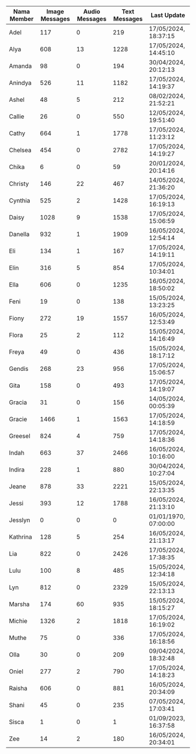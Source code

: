 | Nama Member | Image Messages | Audio Messages | Text Messages | Last Update |
| ------ | -------------- | -------------- | ------------- | ------------ |
| Adel | 117 | 0 | 219 | 17/05/2024, 18:37:15 |
| Alya | 608 | 13 | 1228 | 17/05/2024, 14:45:10 |
| Amanda | 98 | 0 | 194 | 30/04/2024, 20:12:13 |
| Anindya | 526 | 11 | 1182 | 17/05/2024, 14:19:37 |
| Ashel | 48 | 5 | 212 | 08/02/2024, 21:52:21 |
| Callie | 26 | 0 | 550 | 12/05/2024, 19:51:40 |
| Cathy | 664 | 1 | 1778 | 17/05/2024, 11:23:12 |
| Chelsea | 454 | 0 | 2782 | 17/05/2024, 14:19:27 |
| Chika | 6 | 0 | 59 | 20/01/2024, 20:14:16 |
| Christy | 146 | 22 | 467 | 14/05/2024, 21:36:20 |
| Cynthia | 525 | 2 | 1428 | 17/05/2024, 16:19:13 |
| Daisy | 1028 | 9 | 1538 | 17/05/2024, 15:06:59 |
| Danella | 932 | 1 | 1909 | 16/05/2024, 12:54:14 |
| Eli | 134 | 1 | 167 | 17/05/2024, 14:19:11 |
| Elin | 316 | 5 | 854 | 17/05/2024, 10:34:01 |
| Ella | 606 | 0 | 1235 | 16/05/2024, 18:50:02 |
| Feni | 19 | 0 | 138 | 15/05/2024, 13:23:25 |
| Fiony | 272 | 19 | 1557 | 16/05/2024, 12:53:49 |
| Flora | 25 | 2 | 112 | 15/05/2024, 14:16:49 |
| Freya | 49 | 0 | 436 | 15/05/2024, 18:17:12 |
| Gendis | 268 | 23 | 956 | 17/05/2024, 15:06:57 |
| Gita | 158 | 0 | 493 | 17/05/2024, 14:19:07 |
| Gracia | 31 | 0 | 156 | 14/05/2024, 00:05:39 |
| Gracie | 1466 | 1 | 1563 | 17/05/2024, 14:18:59 |
| Greesel | 824 | 4 | 759 | 17/05/2024, 14:18:36 |
| Indah | 663 | 37 | 2466 | 16/05/2024, 10:16:00 |
| Indira | 228 | 1 | 880 | 30/04/2024, 10:27:04 |
| Jeane | 878 | 33 | 2221 | 15/05/2024, 22:13:35 |
| Jessi | 393 | 12 | 1788 | 16/05/2024, 21:13:10 |
| Jesslyn | 0 | 0 | 0 | 01/01/1970, 07:00:00 |
| Kathrina | 128 | 5 | 254 | 16/05/2024, 21:13:17 |
| Lia | 822 | 0 | 2426 | 17/05/2024, 17:38:35 |
| Lulu | 100 | 8 | 485 | 15/05/2024, 12:34:18 |
| Lyn | 812 | 0 | 2329 | 15/05/2024, 22:13:13 |
| Marsha | 174 | 60 | 935 | 15/05/2024, 18:15:27 |
| Michie | 1326 | 2 | 1818 | 17/05/2024, 16:19:02 |
| Muthe | 75 | 0 | 336 | 17/05/2024, 16:18:56 |
| Olla | 30 | 0 | 209 | 09/04/2024, 18:32:48 |
| Oniel | 277 | 2 | 790 | 17/05/2024, 14:18:23 |
| Raisha | 606 | 0 | 881 | 16/05/2024, 20:34:09 |
| Shani | 45 | 0 | 235 | 07/05/2024, 17:03:41 |
| Sisca | 1 | 0 | 1 | 01/09/2023, 16:37:58 |
| Zee | 14 | 2 | 180 | 16/05/2024, 20:34:01 |
